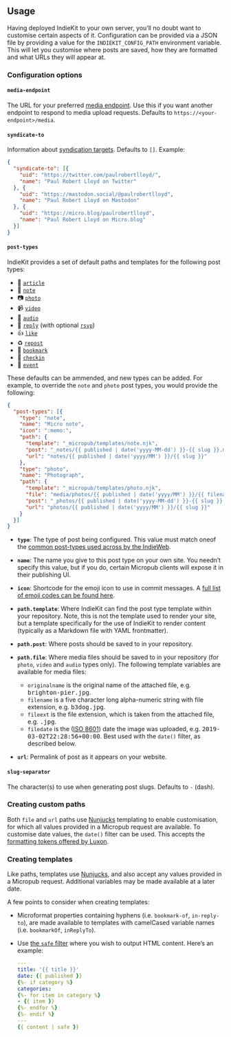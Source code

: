 ## Usage

Having deployed IndieKit to your own server, you’ll no doubt want to customise certain aspects of it. Configuration can be provided via a JSON file by providing a value for the `INDIEKIT_CONFIG_PATH` environment variable. This will let you customise where posts are saved, how they are formatted and what URLs they will appear at.

### Configuration options

#### `media-endpoint`

The URL for your preferred [media endpoint](https://www.w3.org/TR/micropub/#media-endpoint). Use this if you want another endpoint to respond to media upload requests. Defaults to `https://<your-endpoint>/media`.

#### `syndicate-to`

Information about [syndication targets](https://www.w3.org/TR/micropub/#h-syndication-targets). Defaults to `[]`. Example:

```json
{
  "syndicate-to": [{
    "uid": "https://twitter.com/paulrobertlloyd/",
    "name": "Paul Robert Lloyd on Twitter"
  }, {
    "uid": "https://mastodon.social/@paulrobertlloyd",
    "name": "Paul Robert Lloyd on Mastodon"
  }, {
    "uid": "https://micro.blog/paulrobertlloyd",
    "name": "Paul Robert Lloyd on Micro.blog"
  }]
}
```

#### `post-types`

IndieKit provides a set of default paths and templates for the following post types:

* 📄 [`article`](https://indieweb.org/article)
* 📔 [`note`](https://indieweb.org/note)
* 📷 [`photo`](https://indieweb.org/photo)
* 📹 [`video`](https://indieweb.org/video)
* 🎤 [`audio`](https://indieweb.org/audio)
* 💬 [`reply`](https://indieweb.org/reply) (with optional [`rsvp`](https://indieweb.org/rsvp))
* 👍 [`like`](https://indieweb.org/like)
* ♻️ [`repost`](https://indieweb.org/repost)
* 🔖 [`bookmark`](https://indieweb.org/bookmark)
* 🚩 [`checkin`](https://indieweb.org/checkin)
* 📅 [`event`](https://indieweb.org/event)

These defaults can be ammended, and new types can be added. For example, to override the `note` and `photo` post types, you would provide the following:

```json
{
  "post-types": [{
    "type": "note",
    "name": "Micro note",
    "icon": ":memo:",
    "path": {
      "template": "_micropub/templates/note.njk",
      "post": "_notes/{​{ published | date('yyyy-MM-dd') }}-{​{ slug }}.md",
      "url": "notes/{​{ published | date('yyyy/MM') }}/{{ slug }}"
    },
    "type": "photo",
    "name": "Photograph",
    "path": {
      "template": "_micropub/templates/photo.njk",
      "file": "media/photos/{​{ published | date('yyyy/MM') }}/{​{ filename }}",
      "post": "_photos/{​{ published | date('yyyy-MM-dd') }}-{​{ slug }}.md",
      "url": "photos/{​{ published | date('yyyy/MM') }}/{{ slug }}"
    }
  }]
}

```
* **`type`**: The type of post being configured. This value must match oneof the [common post-types used across by the IndieWeb](https://indieweb.org/posts#Types_of_Posts).

* **`name`**: The name you give to this post type on your own site. You needn’t specify this value, but if you do, certain Micropub clients will expose it in their publishing UI.

* **`icon`**: Shortcode for the emoji icon to use in commit messages. A [full list of emoji codes can be found here](https://www.webfx.com/tools/emoji-cheat-sheet/).

* **`path.template`**: Where IndieKit can find the post type template within your repository. Note, this is not the template used to render your site, but a template specifically for the use of IndieKit to render content (typically as a Markdown file with YAML frontmatter).

* **`path.post`**: Where posts should be saved to in your repository.

* **`path.file`**: Where media files should be saved to in your repository (for `photo`, `video` and `audio` types only). The following template variables are available for media files:

  * `originalname` is the original name of the attached file, e.g. <samp>brighton-pier.jpg</samp>.
  * `filename` is a five character long alpha-numeric string with file extension, e.g. <samp>b3dog.jpg</samp>.
  * `fileext` is the file extension, which is taken from the attached file, e.g. <samp>.jpg</samp>.
  * `filedate` is the ([ISO 8601](https://en.wikipedia.org/wiki/ISO_8601)) date the image was uploaded, e.g. <samp>2019-03-02T22:28:56+00:00</samp>. Best used with the `date()` filter, as described below.

* **`url`**: Permalink of post as it appears on your website.

#### `slug-separator`

The character(s) to use when generating post slugs. Defaults to `-` (dash).

### Creating custom paths

Both `file` and `url` paths use [Nunjucks](https://mozilla.github.io/nunjucks/) templating to enable customisation, for which all values provided in a Micropub request are available. To customise date values, the `date()` filter can be used. This accepts the [formatting tokens offered by Luxon](https://moment.github.io/luxon/docs/manual/formatting.html#table-of-tokens).

### Creating templates

Like paths, templates use [Nunjucks](https://mozilla.github.io/nunjucks/), and also accept any values provided in a Micropub request. Additional variables may be made available at a later date.

A few points to consider when creating templates:

* Microformat properties containing hyphens (i.e. `bookmark-of`, `in-reply-to`), are made available to templates with camelCased variable names (i.e. `bookmarkOf`, `inReplyTo`).

* Use [the `safe` filter](https://mozilla.github.io/nunjucks/templating.html#safe) where you wish to output HTML content. Here’s an example:

  ```yaml
  ---
  title: '{​{ title }}'
  date: {​{ published }}
  {%- if category %}
  categories:
  {%- for item in category %}
  - {​{ item }}
  {%- endfor %}
  {%- endif %}
  ---
  {​{ content | safe }}
  ```
